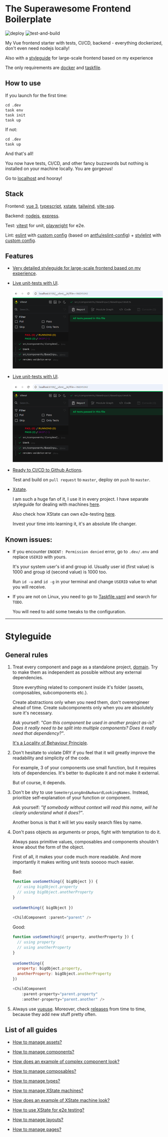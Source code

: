 # The Superawesome Frontend Boilerplate

![deploy](https://github.com/the-illarionov/the-superawesome-frontend-boilerplate/actions/workflows/deploy.yml/badge.svg)
![test-and-build](https://github.com/the-illarionov/the-superawesome-frontend-boilerplate/actions/workflows/test-and-build.yml/badge.svg)

My Vue frontend starter with tests, CI/CD, backend - everything dockerized, don't even need nodejs locally! 

Also with a [styleguide](#styleguide) for large-scale frontend based on my experience

The only requirements are [docker](https://www.docker.com/) and [taskfile](https://taskfile.dev/).

## How to use
If you launch for the first time:
```
cd .dev
task env
task init
task up
```

If not:
```
cd .dev
task up
```

And that's all!

You now have tests, CI/CD, and other fancy buzzwords but nothing is installed on your machine locally. You are gorgeous!

Go to [localhost](http://localhost) and hooray!

## Stack

Frontend: [vue 3](https://vuejs.org/), [typescript](https://www.typescriptlang.org/), [xstate](https://stately.ai/), [tailwind](https://tailwindcss.com/), [vite-ssg](https://github.com/antfu/vite-ssg).

Backend: [nodejs](https://nodejs.org/), [express](https://expressjs.com/).

Test: [vitest](https://vitest.dev/) for unit, [playwright](https://playwright.dev/) for e2e.

Lint: [eslint](https://eslint.org/) with [custom config](./eslint.config.js) (based on [antfu/eslint-config](https://github.com/antfu/eslint-config)) + [stylelint](https://stylelint.io/) with [custom config](./stylelint.config.js).

## Features
- [Very detailed styleguide for large-scale frontend based on my experience](#styleguide).

- [Live unit-tests with UI](http://localhost:8100/__vitest__/).

  ![tests](./.github/images/unit-test.png)

- [Live unit-tests with UI](http://localhost:8100/__vitest__/).

  ![tests](./.github/images/unit-test.png)

- [Ready to CI/CD to Github Actions](./.github/workflows/).

  Test and build on `pull request` to `master`, deploy on `push` to `master`.

- [Xstate](https://stately.ai/).

  I am such a huge fan of it, I use it in every project. I have separate styleguide for dealing with machines [here](./src/machines/README.md).

  Also check how XState can own e2e-testing [here](./e2e/).

  Invest your time into learning it, it's an absolute life changer.

## Known issues:
- If you encounter `ENOENT: Permission denied` error, go to `.dev/.env` and replace `USERID` with yours. 

  It's your system user's id and group id. Usually user id (first value) is 1000 and group id (second value) is 1000 too.

  Run `id -u` and `id -g` in your terminal and change `USERID` value to what you will receive.

- If you are not on Linux, you need to go to [Taskfile.yaml](./.dev/Taskfile.yaml) and search for `TODO`.

  You will need to add some tweaks to the configuration.

---

# Styleguide

## General rules

1. Treat every component and page as a standalone project, [domain](https://vueschool.io/articles/vuejs-tutorials/domain-driven-design-with-nuxt-layers/). Try to make them as independent as possible without any external dependencies.

    Store everything related to component inside it's folder (assets, composables, subcomponents etc.).

    Create abstractions only when you need them, don't overengineer ahead of time. Create subcomponents only when you are absolutely sure it's necessary.

    Ask yourself: _"Can this component be used in another project as-is? Does it really need to be split into multiple components? Does it really need that dependency?"_.

    [It's a Locality of Behaviour Principle](https://htmx.org/essays/locality-of-behaviour/).

2. Don't hesitate to violate DRY if you feel that it will greatly improve the readability and simplicity of the code.

    For example, 3 of your components use small function, but it requires lots of dependencies. It's better to duplicate it and not make it external.

    But of course, it depends.

3. Don't be shy to use `SomeVeryLongAndAwkwardLookingNames`. Instead, prioritize self-explanation of your function or component.

    Ask yourself: _"If somebody without context will read this name, will he clearly understand what it does?"_.

    Another bonus is that it will let you easily search files by name.

4. Don't pass objects as arguments or props, fight with temptation to do it.

    Always pass primitive values, composables and components shouldn't know about the form of the object.

    First of all, it makes your code much more readable. And more importantly it makes writing unit tests sooooo much easier.

    Bad:
    ```javascript
    function useSomething({ bigObject }) {
      // using bigObject.property
      // using bigObject.anotherProperty
    }

    useSomething({ bigObject })
    ```
    ```javascript
    <ChildComponent :parent="parent" />
    ```
    Good:
    ```javascript
    function useSomething({ property, anotherProperty }) {
      // using property
      // using anotherProperty
    }

    useSomething({
      property: bigObject.property,
      anotherProperty: bigObject.anotherProperty
    })
    ```
    ```javascript
    <ChildComponent
        :parent-property="parent.property"
        :another-property="parent.another" />
    ```

5. Always use [vueuse](https://vueuse.org/). Moreover, check [releases](https://github.com/vueuse/vueuse/releases) from time to time, because they add new stuff pretty often.

## List of all guides

- [How to manage assets?](./src/assets/)

- [How to manage components?](./src/components/)

- [How does an example of complex component look?](./src/components/ComplexComponentExample/)

- [How to manage composables?](./src/composables/)

- [How to manage types?](./src/types/)

- [How to manage XState machines?](./src/machines/)

- [How does an example of XState machine look?](./src/components/FormLogin/machines/)

- [How to use XState for e2e testing?](./e2e/)

- [How to manage layouts?](./src/layouts/)

- [How to manage pages?](./src/pages/)
